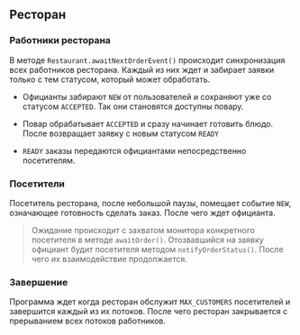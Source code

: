 ﻿## Ресторан

### Работники ресторана

В методе `Restaurant.awaitNextOrderEvent()` происходит синхронизация всех работников ресторана. Каждый из них ждет и забирает заявки только с тем статусом, который может обработать.
  
  - Официанты забирают `NEW` от пользователей и сохраняют уже со статусом `ACCEPTED`. Так они становятся доступны повару.

  - Повар обрабатывает `ACCEPTED` и сразу начинает готовить блюдо. После возвращает заявку с новым статусом `READY`  
  
  - `READY` заказы передаются официантами непосредственно посетителям.
  
### Посетители
  
Посетитель ресторана, после небольшой паузы, помещает событие `NEW`, означающее готовность сделать заказ. После чего ждет официанта.
    
> Ожидание происходит с захватом монитора конкретного посетителя в методе `awaitOrder()`. Отозвавшийся на заявку официант будит посетителя методом `notifyOrderStatus()`. После чего их взаимодействие продолжается.

### Завершение

Программа ждет когда ресторан обслужит `MAX_CUSTOMERS` посетителей и завершится каждый из их потоков. После чего ресторан закрывается с прерыванием всех потоков работников.



